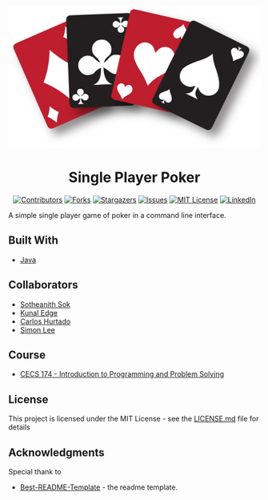<!-- Readme Start here -->

<!-- Load logo from readme/logo.jpg -->
<div align="center">
  <img src="readme/logo.jpg" alt="logo" />
</div>


<!-- Title -->
<h1 align="center" style="border: none">
Single Player Poker
</h1>


<!-- Shield IO - very nice icons -->
<div align="center">

[![Contributors][contributors_shield]][contributors_url]
[![Forks][forks_shield]][forks_url]
[![Stargazers][stars_shield]][stars_url]
[![Issues][issues_shield]][issues_url]
[![MIT License][license_shield]][license_url]
[![LinkedIn][linkedin_shield]][linkedin_url]

</div>


<!-- Description -->
A simple single player game of poker in a command line interface.

<!-- Include your major tools and frameworks -->
## Built With
- [Java]

<!-- Collaborators information -->
## Collaborators
- [Sotheanith Sok]
- [Kunal Edge]
- [Carlos Hurtado]
- [Simon Lee]

## Course
- [CECS 174 - Introduction to Programming and Problem Solving]


<!-- License -->
## License
This project is licensed under the MIT License - see the [LICENSE.md][license_url] file for details


<!-- Shoutout to other projects, plugin, or minor tools -->
## Acknowledgments
Special thank to
- [Best-README-Template] - the readme template.


<!-- References -->
<!-- Shield Icons-->
[contributors_shield]: https://img.shields.io/github/contributors/sotheanithsok/Single-Player-Poker.svg?style=for-the-badge
[forks_shield]: https://img.shields.io/github/forks/sotheanithsok/Single-Player-Poker.svg?style=for-the-badge
[stars_shield]: https://img.shields.io/github/stars/sotheanithsok/Single-Player-Poker.svg?style=for-the-badge
[issues_shield]: https://img.shields.io/github/issues/sotheanithsok/Single-Player-Poker.svg?style=for-the-badge
[license_shield]: https://img.shields.io/github/license/sotheanithsok/Single-Player-Poker.svg?style=for-the-badge
[linkedin_shield]: https://img.shields.io/badge/-LinkedIn-black.svg?style=for-the-badge&logo=linkedin&colorB=555

<!-- Shield URLs -->
[contributors_url]: https://github.com/sotheanithsok/Single-Player-Poker/graphs/contributors
[forks_url]: https://github.com/sotheanithsok/Single-Player-Poker/network/members
[stars_url]: https://github.com/sotheanithsok/Single-Player-Poker/stargazers
[issues_url]: https://github.com/sotheanithsok/Single-Player-Poker/issues
[license_url]: https://github.com/sotheanithsok/Single-Player-Poker/blob/master/LICENSE
[linkedin_url]: https://www.linkedin.com/in/sotheanith-sok-969ab0b3/

<!-- Other links -->
[Sotheanith Sok]: https://github.com/sotheanithsok
[Best-README-Template]: https://github.com/othneildrew/Best-README-Template
[Java]: https://www.oracle.com/java/technologies/javase-downloads.html

[Kunal Edge]: https://github.com/Kunaledge
[Carlos Hurtado]: https://github.com/carloshurtadogil
[Simon Lee]: https://github.com/simonxlee


[CECS 174 - Introduction to Programming and Problem Solving]: http://catalog.csulb.edu/preview_course_nopop.php?catoid=5&coid=39968



